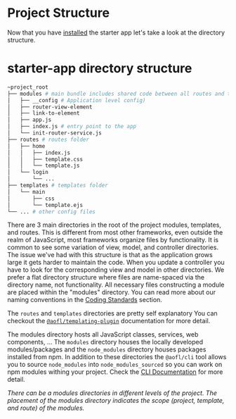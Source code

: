 # Project Structure

Now that you have [installed](v2.x/getting-started/installation.md) the starter app let's take a look at the directory structure.

# starter-app directory structure

```bash
~project_root
├── modules # main bundle includes shared code between all routes and templates
│   ├── __config # Application level config)
│   ├── router-view-element
│   ├── link-to-element
│   ├── app.js
│   ├── index.js # entry point to the app
│   └── init-router-service.js
├── routes # routes folder
│   ├── home
│   │   ├── index.js
│   │   ├── template.css
│   │   └── template.js
│   └── login
│       └── ...
├── templates # templates folder
│   └── main
│       ├── css
│       └── template.ejs
└── ... # other config files
```

There are 3 main directories in the root of the project modules, templates, and routes. This is different from most other frameworks, even outside the realm of JavaScript, most frameworks organize files by functionality. It is common to see some variation of view, model, and controller directories. The issue we've had with this structure is that as the application grows large it gets harder to maintain the code. When you update a controller you have to look for the corresponding view and model in other directories. We prefer a flat directory structure where files are name-spaced via the directory name, not functionality. All necessary files constructing a module are placed within the "modules" directory. You can read more about our naming conventions in the [Coding Standards](housekeeping/coding-standards.md) section.

The `routes` and `templates` directories are pretty self explanatory You can checkout the [`@aofl/templating-plugin`](https://www.npmjs.com/package/@aofl/templating-plugin) documentation for more detail.

The modules directory hosts all JavaScript classes, services, web components, ... The `modules` directory houses the locally developed modules/packages and the `node_modules` directory houses packages installed from npm. In addition to these directories the `@aofl/cli` tool allows you to source `node_modules` into `node_modules_sourced` so you can work on npm modules withing your project. Check the [CLI Documentation](https://www.npmjs.com/package/@aofl/cli) for more detail.

_There can be a modules directories in different levels of the project. The placement of the modules directory indicates the scope (project, template, and route) of the modules._
